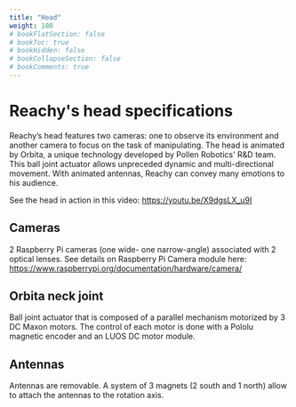 ```yaml
---
title: "Head"
weight: 180
# bookFlatSection: false
# bookToc: true
# bookHidden: false
# bookCollapseSection: false
# bookComments: true
---
```


# Reachy's head specifications

Reachy’s head features two cameras: one to observe its environment and another camera to focus on the task of manipulating.
The head is animated by Orbita, a unique technology developed by Pollen Robotics' R&D team. This ball joint actuator allows unpreceded dynamic and multi-directional movement.
With animated antennas, Reachy can convey many emotions to his audience.

See the head in action in this video: https://youtu.be/X9dgsLX_u9I

## Cameras

2 Raspberry Pi cameras (one wide- one narrow-angle) associated with 2 optical lenses. See details on Raspberry Pi Camera module here: https://www.raspberrypi.org/documentation/hardware/camera/

## Orbita neck joint

Ball joint actuator that is composed of a parallel mechanism motorized by 3 DC Maxon motors. The control of each motor is done with a Pololu magnetic encoder and an LUOS DC motor module.

## Antennas

Antennas are removable. A system of 3 magnets (2 south and 1 north) allow to attach the antennas to the rotation axis.

